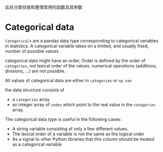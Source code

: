 此处分类存放和整理常用的函数及其参数

# Categorical data

`Categoricals` are a pandas data type corresponding to categorical variables in statistics. A categorical variable takes on a limited, and usually fixed, number of possible values 

categorical data might have an order, Order is defined by the order of `categories`, not lexical order of the values.
numerical operations (additions, divisions, …) are not possible.

All values of categorical data are either in `categories` or `np.nan`

the data structure consists of

-  a `categories` array
- an integer array of `codes` which point to the real value in the `categories` array.

The categorical data type is useful in the following cases:

- A string variable consisting of only a few different values.
- The lexical order of a variable is not the same as the logical order
- As a signal to other Python libraries that this column should be treated as a categorical variable